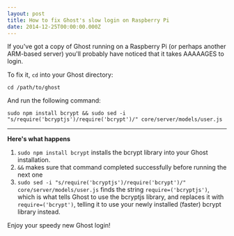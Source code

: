 ```yaml
---
layout: post
title: How to fix Ghost's slow login on Raspberry Pi
date: 2014-12-25T00:00:00.000Z
---
```



If you've got a copy of Ghost running on a Raspberry Pi (or perhaps another ARM-based server) you'll probably have noticed that it takes AAAAAGES to login.

To fix it, `cd` into your Ghost directory:

	cd /path/to/ghost

And run the following command:

	sudo npm install bcrypt && sudo sed -i "s/require('bcryptjs')/require('bcrypt')/" core/server/models/user.js

- - -

**Here's what happens**

1. `sudo npm install bcrypt` installs the bcrypt library into your Ghost installation.
2. `&&` makes sure that command completed successfully before running the next one
3. `sudo sed -i "s/require('bcryptjs')/require('bcrypt')/" core/server/models/user.js` finds the string `require=('bcryptjs')`, which is what tells Ghost to use the bcryptjs library, and replaces it with `require=('bcrypt')`, telling it to use your newly installed (faster) bcrypt library instead.

Enjoy your speedy new Ghost login!
